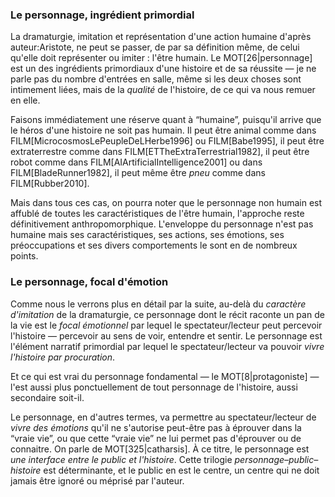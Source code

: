 <!-- Page: Le personnage, focal d'émotin -->

### Le personnage, ingrédient primordial

La dramaturgie, imitation et représentation d'une action humaine d'après auteur:Aristote, ne peut se passer, de par sa définition même, de celui qu'elle doit représenter ou imiter : l'être humain. Le MOT[26|personnage] est un des ingrédients primordiaux d'une histoire et de sa réussite — je ne parle pas du nombre d'entrées en salle, même si les deux choses sont intimement liées, mais de la *qualité* de l'histoire, de ce qui va nous remuer en elle.

Faisons immédiatement une réserve quant à “humaine”, puisqu'il arrive que le héros d'une histoire ne soit pas humain. Il peut être animal comme dans FILM[MicrocosmosLePeupleDeLHerbe1996] ou FILM[Babe1995], il peut être extraterrestre comme dans FILM[ETTheExtraTerrestrial1982], il peut être robot comme dans FILM[AIArtificialIntelligence2001] ou dans FILM[BladeRunner1982], il peut même être *pneu* comme dans FILM[Rubber2010].

Mais dans tous ces cas, on pourra noter que le personnage non humain est affublé de toutes les caractéristiques de l'être humain, l'approche reste définitivement anthropomorphique. L'enveloppe du personnage n'est pas humaine mais ses caractéristiques, ses actions, ses émotions, ses préoccupations et ses divers comportements le sont en de nombreux points.

### Le personnage, focal d'émotion

Comme nous le verrons plus en détail par la suite, au-delà du *caractère d'imitation* de la dramaturgie, ce personnage dont le récit raconte un pan de la vie est le *focal émotionnel* par lequel le spectateur/lecteur peut percevoir l'histoire — percevoir au sens de voir, entendre et sentir. Le personnage est l'élément narratif primordial par lequel le spectateur/lecteur va pouvoir *vivre l'histoire par procuration*.

Et ce qui est vrai du personnage fondamental — le MOT[8|protagoniste] — l'est aussi plus ponctuellement de tout personnage de l'histoire, aussi secondaire soit-il.

Le personnage, en d'autres termes, va permettre au spectateur/lecteur de *vivre des émotions* qu'il ne s'autorise peut-être pas à éprouver dans la “vraie vie”, ou que cette “vraie vie” ne lui permet pas d'éprouver ou de connaitre. On parle de MOT[325|catharsis]. À ce titre, le personnage est *une interface entre le public et l'histoire*. Cette trilogie *personnage–public–histoire* est déterminante, et le public en est le centre, un centre qui ne doit jamais être ignoré ou méprisé par l'auteur.
